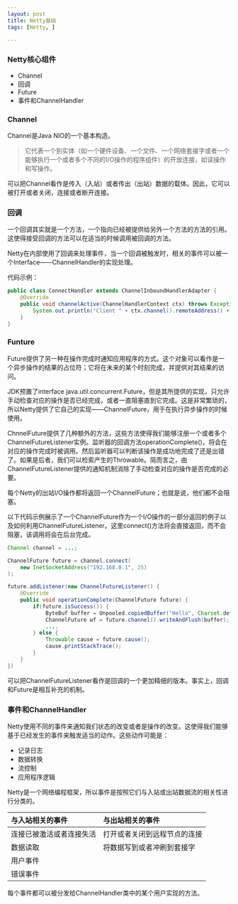 ```yaml
---
layout: post
title: Netty基础
tags: [Netty, ]

---
```


### Netty核心组件
+ Channel
+ 回调
+ Future
+ 事件和ChannelHandler

### Channel
Channel是Java NIO的一个基本构造。
> 它代表一个到实体（如一个硬件设备、一个文件、一个网络套接字或者一个能够执行一个或者多个不同的I/O操作的程序组件）的开放连接，如读操作和写操作。

可以把Channel看作是传入（入站）或者传出（出站）数据的载体。因此，它可以被打开或者关闭，连接或者断开连接。

### 回调
一个回调其实就是一个方法，一个指向已经被提供给另外一个方法的方法的引用。这使得接受回调的方法可以在适当的时候调用被回调的方法。

Netty在内部使用了回调来处理事件，当一个回调被触发时，相关的事件可以被一个Interface——ChannelHandler的实现处理。

代码示例：
```java
public class ConnectHandler extends ChannelInboundHandlerAdapter {
	@Override
	public void channelActive(ChannelHandlerContext ctx) throws Exception {
		System.out.println("Client " + ctx.channel().remoteAddress() + " connected");
	}
}
```

### Funture
Future提供了另一种在操作完成时通知应用程序的方式。这个对象可以看作是一个异步操作的结果的占位符；它将在未来的某个时刻完成，并提供对其结果的访问。

JDK预置了interface java.util.concurrent.Future，但是其所提供的实现，只允许手动检查对应的操作是否已经完成，或者一直阻塞直到它完成。这是非常繁琐的，所以Netty提供了它自己的实现——ChannelFuture，用于在执行异步操作的时候使用。

ChnnelFuture提供了几种额外的方法，这些方法使得我们能够注册一个或者多个ChannelFutureListener实例。监听器的回调方法operationComplete()，将会在对应的操作完成时被调用。然后监听器可以判断该操作是成功地完成了还是出错了。如果是后者，我们可以检索产生的Throwable。简而言之，由ChannelFutureListener提供的通知机制消除了手动检查对应的操作是否完成的必要。

每个Netty的出站I/O操作都将返回一个ChannelFuture；也就是说，他们都不会阻塞。

以下代码示例展示了一个ChannelFuture作为一个I/O操作的一部分返回的例子以及如何利用ChannelFutureListener。这里connect()方法将会直接返回，而不会阻塞，该调用将会在后台完成。
```java
Channel channel = ...;

ChannelFuture future = channel.connect(
	new InetSocketAddress("192.168.0.1", 25)
);

future.addListener(new ChannelFutureListener() {
	@Override
	public void operationComplete(ChannelFuture future) {
		if(future.isSuccess()) {
			ByteBuf buffer = Unpooled.copiedBuffer("Hello", Charset.defaultCharset());
			ChannelFuture wf = future.channel().writeAndFlush(buffer);
			....
		} else {
			Throwable cause = future.cause();
			cause.printStackTrace();
		}
	}
})
```

可以把ChannelFutureListener看作是回调的一个更加精细的版本。事实上，回调和Future是相互补充的机制。


### 事件和ChannelHandler
Netty使用不同的事件来通知我们状态的改变或者是操作的改变。这使得我们能够基于已经发生的事件来触发适当的动作。这些动作可能是：

+ 记录日志
+ 数据转换
+ 流控制
+ 应用程序逻辑

Netty是一个网络编程框架，所以事件是按照它们与入站或出站数据流的相关性进行分类的。

| 与入站相关的事件 | 与出站相关的事件 |
| :- | :- |
| 连接已被激活或者连接失活 | 打开或者关闭到远程节点的连接 |
| 数据读取 | 将数据写到或者冲刷到套接字 |
| 用户事件 |  |
| 错误事件 |  |

每个事件都可以被分发给ChannelHandler类中的某个用户实现的方法。